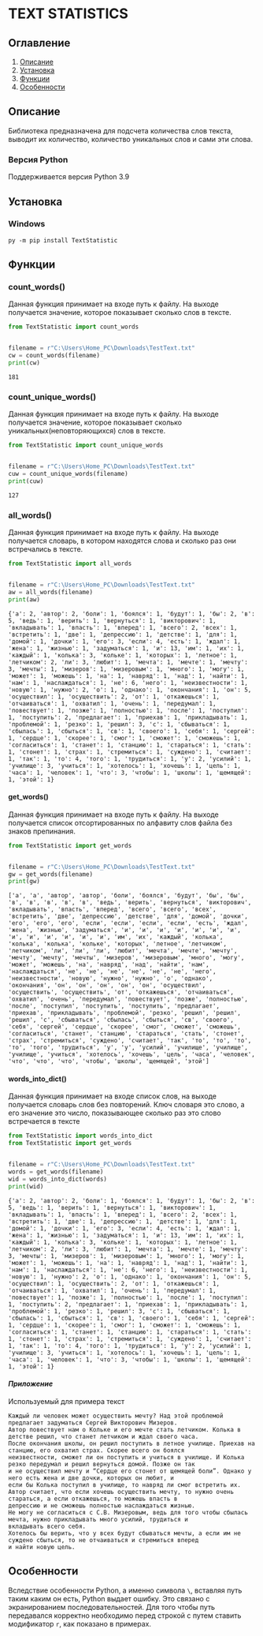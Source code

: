 # TEXT STATISTICS

## Оглавление

1. [Описание](#Описание)
2. [Установка](#Установка)
3. [Функции](#Функции)
4. [Особенности](#Особенности)
## Описание

Библиотека предназначена для подсчета количества слов текста, выводит их количество, количество уникальных слов и сами эти слова.

### Версия Python

Поддерживается версия Python 3.9

## Установка

### Windows

```
py -m pip install TextStatistic
```
## Функции


### count_words()

Данная функция принимает на входе путь к файлу. На выходе получается
значение, которое показывает сколько слов в тексте.

```python
from TextStatistic import count_words


filename = r"C:\Users\Home_PC\Downloads\TestText.txt"
cw = count_words(filename)
print(cw)
```
```
181
```
### count_unique_words()

Данная функция принимает на входе путь к файлу. На выходе получается
значение, которое показывает сколько уникальных(неповторяющихся) слов в тексте.

```python
from TextStatistic import count_unique_words


filename = r"C:\Users\Home_PC\Downloads\TestText.txt"
cuw = count_unique_words(filename)
print(cuw)
```
```
127
```

### all_words()

Данная функция принимает на входе путь к файлу. На выходе получается
словарь, в котором находятся слова и сколько раз они встречались в тексте.

```python
from TextStatistic import all_words


filename = r"C:\Users\Home_PC\Downloads\TestText.txt"
aw = all_words(filename)
print(aw)
```
```
{'а': 2, 'автор': 2, 'боли': 1, 'боялся': 1, 'будут': 1, 'бы': 2, 'в': 5, 'ведь': 1, 'верить': 1, 'вернуться': 1, 'викторович': 1, 'вкладывать': 1, 'впасть': 1, 'вперед': 1, 'всего': 2, 'всех': 1, 'встретить': 1, 'две': 1, 'депрессию': 1, 'детстве': 1, 'для': 1, 'домой': 1, 'дочки': 1, 'его': 3, 'если': 4, 'есть': 1, 'ждал': 1, 'жена': 1, 'жизнью': 1, 'задуматься': 1, 'и': 13, 'им': 1, 'их': 1, 'каждый': 1, 'колька': 3, 'кольке': 1, 'которых': 1, 'летное': 1, 'летчиком': 2, 'ли': 3, 'любит': 1, 'мечта': 1, 'мечте': 1, 'мечту': 3, 'мечты': 1, 'мизеров': 1, 'мизеровым': 1, 'много': 1, 'могу': 1, 'может': 1, 'можешь': 1, 'на': 1, 'навряд': 1, 'над': 1, 'найти': 1, 'нам': 1, 'наслаждаться': 1, 'не': 6, 'него': 1, 'неизвестности': 1, 'новую': 1, 'нужно': 2, 'о': 1, 'однако': 1, 'окончания': 1, 'он': 5, 'осуществил': 1, 'осуществить': 2, 'от': 1, 'откажешься': 1, 'отчаиваться': 1, 'охватил': 1, 'очень': 1, 'передумал': 1, 'повествует': 1, 'позже': 1, 'полностью': 1, 'после': 1, 'поступил': 1, 'поступить': 2, 'предлагает': 1, 'приехав': 1, 'прикладывать': 1, 'проблемой': 1, 'резко': 1, 'решил': 3, 'с': 1, 'сбываться': 1, 'сбылась': 1, 'сбыться': 1, 'св': 1, 'своего': 1, 'себя': 1, 'сергей': 1, 'сердце': 1, 'скорее': 1, 'смог': 1, 'сможет': 1, 'сможешь': 1, 'согласиться': 1, 'станет': 1, 'станцию': 1, 'стараться': 1, 'стать': 1, 'стонет': 1, 'страх': 1, 'стремиться': 1, 'суждено': 1, 'считает': 1, 'так': 1, 'то': 4, 'того': 1, 'трудиться': 1, 'у': 2, 'усилий': 1, 'училище': 3, 'учиться': 1, 'хотелось': 1, 'хочешь': 1, 'цель': 1, 'часа': 1, 'человек': 1, 'что': 3, 'чтобы': 1, 'школы': 1, 'щемящей': 1, 'этой': 1}
```

#### get_words()

Данная функция принимает на входе путь к файлу. На выходе получается 
список отсортированных по алфавиту слов файла без знаков препинания.

```python
from TextStatistic import get_words


filename = r"C:\Users\Home_PC\Downloads\TestText.txt"
gw = get_words(filename)
print(gw)
```
```
['а', 'а', 'автор', 'автор', 'боли', 'боялся', 'будут', 'бы', 'бы', 'в', 'в', 'в', 'в', 'в', 'ведь', 'верить', 'вернуться', 'викторович', 'вкладывать', 'впасть', 'вперед', 'всего', 'всего', 'всех', 'встретить', 'две', 'депрессию', 'детстве', 'для', 'домой', 'дочки', 'его', 'его', 'его', 'если', 'если', 'если', 'если', 'есть', 'ждал', 'жена', 'жизнью', 'задуматься', 'и', 'и', 'и', 'и', 'и', 'и', 'и', 'и', 'и', 'и', 'и', 'и', 'и', 'им', 'их', 'каждый', 'колька', 'колька', 'колька', 'кольке', 'которых', 'летное', 'летчиком', 'летчиком', 'ли', 'ли', 'ли', 'любит', 'мечта', 'мечте', 'мечту', 'мечту', 'мечту', 'мечты', 'мизеров', 'мизеровым', 'много', 'могу', 'может', 'можешь', 'на', 'навряд', 'над', 'найти', 'нам', 'наслаждаться', 'не', 'не', 'не', 'не', 'не', 'не', 'него', 'неизвестности', 'новую', 'нужно', 'нужно', 'о', 'однако', 'окончания', 'он', 'он', 'он', 'он', 'он', 'осуществил', 'осуществить', 'осуществить', 'от', 'откажешься', 'отчаиваться', 'охватил', 'очень', 'передумал', 'повествует', 'позже', 'полностью', 'после', 'поступил', 'поступить', 'поступить', 'предлагает', 'приехав', 'прикладывать', 'проблемой', 'резко', 'решил', 'решил', 'решил', 'с', 'сбываться', 'сбылась', 'сбыться', 'св', 'своего', 'себя', 'сергей', 'сердце', 'скорее', 'смог', 'сможет', 'сможешь', 'согласиться', 'станет', 'станцию', 'стараться', 'стать', 'стонет', 'страх', 'стремиться', 'суждено', 'считает', 'так', 'то', 'то', 'то', 'то', 'того', 'трудиться', 'у', 'у', 'усилий', 'училище', 'училище', 'училище', 'учиться', 'хотелось', 'хочешь', 'цель', 'часа', 'человек', 'что', 'что', 'что', 'чтобы', 'школы', 'щемящей', 'этой']
```

#### words_into_dict()

Данная функция принимает на входе список слов, на выходе получается словарь
слов без повторений. Ключ словаря это слово, а его значение это
число, показывающее сколько раз это слово встречается в тексте

```python
from TextStatistic import words_into_dict
from TextStatistic import get_words


filename = r"C:\Users\Home_PC\Downloads\TestText.txt"
words = get_words(filename)
wid = words_into_dict(words)
print(wid)
```
```
{'а': 2, 'автор': 2, 'боли': 1, 'боялся': 1, 'будут': 1, 'бы': 2, 'в': 5, 'ведь': 1, 'верить': 1, 'вернуться': 1, 'викторович': 1, 'вкладывать': 1, 'впасть': 1, 'вперед': 1, 'всего': 2, 'всех': 1, 'встретить': 1, 'две': 1, 'депрессию': 1, 'детстве': 1, 'для': 1, 'домой': 1, 'дочки': 1, 'его': 3, 'если': 4, 'есть': 1, 'ждал': 1, 'жена': 1, 'жизнью': 1, 'задуматься': 1, 'и': 13, 'им': 1, 'их': 1, 'каждый': 1, 'колька': 3, 'кольке': 1, 'которых': 1, 'летное': 1, 'летчиком': 2, 'ли': 3, 'любит': 1, 'мечта': 1, 'мечте': 1, 'мечту': 3, 'мечты': 1, 'мизеров': 1, 'мизеровым': 1, 'много': 1, 'могу': 1, 'может': 1, 'можешь': 1, 'на': 1, 'навряд': 1, 'над': 1, 'найти': 1, 'нам': 1, 'наслаждаться': 1, 'не': 6, 'него': 1, 'неизвестности': 1, 'новую': 1, 'нужно': 2, 'о': 1, 'однако': 1, 'окончания': 1, 'он': 5, 'осуществил': 1, 'осуществить': 2, 'от': 1, 'откажешься': 1, 'отчаиваться': 1, 'охватил': 1, 'очень': 1, 'передумал': 1, 'повествует': 1, 'позже': 1, 'полностью': 1, 'после': 1, 'поступил': 1, 'поступить': 2, 'предлагает': 1, 'приехав': 1, 'прикладывать': 1, 'проблемой': 1, 'резко': 1, 'решил': 3, 'с': 1, 'сбываться': 1, 'сбылась': 1, 'сбыться': 1, 'св': 1, 'своего': 1, 'себя': 1, 'сергей': 1, 'сердце': 1, 'скорее': 1, 'смог': 1, 'сможет': 1, 'сможешь': 1, 'согласиться': 1, 'станет': 1, 'станцию': 1, 'стараться': 1, 'стать': 1, 'стонет': 1, 'страх': 1, 'стремиться': 1, 'суждено': 1, 'считает': 1, 'так': 1, 'то': 4, 'того': 1, 'трудиться': 1, 'у': 2, 'усилий': 1, 'училище': 3, 'учиться': 1, 'хотелось': 1, 'хочешь': 1, 'цель': 1, 'часа': 1, 'человек': 1, 'что': 3, 'чтобы': 1, 'школы': 1, 'щемящей': 1, 'этой': 1}
```

#### *Приложение*

Используемый для примера текст

```text
Каждый ли человек может осуществить мечту? Над этой проблемой предлагает задуматься Сергей Викторович Мизеров.
Автор повествует нам о Кольке и его мечте стать летчиком. Колька в детстве решил, что станет летчиком и ждал своего часа. 
После окончания школы, он решил поступить в летное училище. Приехав на станцию, его охватил страх. Скорее всего он боялся 
неизвестности, сможет ли он поступить и учиться в училище. И Колька резко передумал и решил вернуться домой. Позже он так 
и не осуществил мечту и “Сердце его стонет от щемящей боли”. Однако у него есть жена и две дочки, которых он любит, и 
если бы Колька поступил в училище, то навряд ли смог встретить их.
Автор считает, что если хочешь осуществить мечту, то нужно очень стараться, а если откажешься, то можешь впасть в 
депрессию и не сможешь полностью наслаждаться жизнью.
Не могу не согласиться с С.В. Мизеровым, ведь для того чтобы сбылась мечта, нужно прикладывать много усилий, трудиться и
вкладывать всего себя.
Хотелось бы верить, что у всех будут сбываться мечты, а если им не суждено сбыться, то не отчаиваться и стремиться вперед 
и найти новую цель. 
```

## Особенности

Вследствие особенности Python, а именно символа ` \ `, вставляя путь таким каким он есть,
Python выдает ошибку. Это связано с экранированием последовательностей. Для того чтобы
путь передавался корректно необходимо перед строкой с путем ставить модификатор 
`r`, как показано в примерах.
